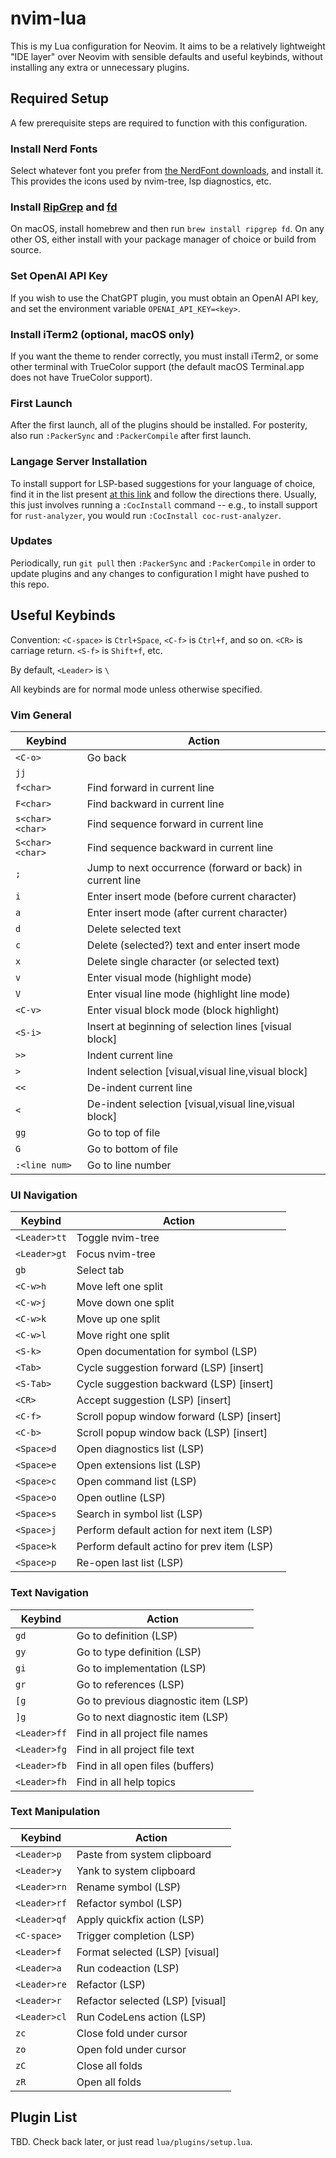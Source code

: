 # nvim-lua

This is my Lua configuration for Neovim. It aims to be a relatively lightweight
"IDE layer" over Neovim with sensible defaults and useful keybinds, without
installing any extra or unnecessary plugins.


## Required Setup

A few prerequisite steps are required to function with this configuration. 


### Install Nerd Fonts

Select whatever font you prefer from [the NerdFont
downloads](https://www.nerdfonts.com/font-downloads), and install it. This
provides the icons used by nvim-tree, lsp diagnostics, etc.


### Install [RipGrep](https://github.com/BurntSushi/ripgrep) and [fd](https://github.com/sharkdp/fd)

On macOS, install homebrew and then run `brew install ripgrep fd`. On any other
OS, either install with your package manager of choice or build from source.


### Set OpenAI API Key

If you wish to use the ChatGPT plugin, you must obtain an OpenAI API key, and
set the environment variable `OPENAI_API_KEY=<key>`.


### Install iTerm2 (optional, macOS only)

If you want the theme to render correctly, you must install iTerm2, or some
other terminal with TrueColor support (the default macOS Terminal.app does not
have TrueColor support).


### First Launch

After the first launch, all of the plugins should be installed. For posterity,
also run `:PackerSync` and `:PackerCompile` after first launch.


### Langage Server Installation

To install support for LSP-based suggestions for your language of choice, find
it in the list present [at this
link](https://github.com/neoclide/coc.nvim/wiki/Language-servers) and follow the
directions there. Usually, this just involves running a `:CocInstall` command --
e.g., to install support for `rust-analyzer`, you would run `:CocInstall
coc-rust-analyzer`.


### Updates

Periodically, run `git pull` then `:PackerSync` and `:PackerCompile` in order
to update plugins and any changes to configuration I might have pushed to this repo.


## Useful Keybinds

Convention: `<C-space>` is `Ctrl+Space`, `<C-f>` is `Ctrl+f`, and so on. `<CR>`
is carriage return. `<S-f>` is `Shift+f`, etc.

By default, `<Leader>` is `\`

All keybinds are for normal mode unless otherwise specified.


### Vim General

| Keybind         | Action                                                    |
|-----------------|-----------------------------------------------------------|
| `<C-o>`         | Go back                                                   |
| `jj`            | <Esc>                                                     |
| `f<char>`       | Find <char> forward in current line                       |
| `F<char>`       | Find <char> backward in current line                      |
| `s<char><char>` | Find sequence <char><char> forward in current line        |
| `S<char><char>` | Find sequence <char><char> backward in current line       |
| `;`             | Jump to next occurrence (forward or back) in current line |
| `i`             | Enter insert mode (before current character)              |
| `a`             | Enter insert mode (after current character)               |
| `d`             | Delete selected text                                      |
| `c`             | Delete (selected?) text and enter insert mode             |
| `x`             | Delete single character (or selected text)                |
| `v`             | Enter visual mode (highlight mode)                        |
| `V`             | Enter visual line mode (highlight line mode)              |
| `<C-v>`         | Enter visual block mode (block highlight)                 |
| `<S-i>`         | Insert at beginning of selection lines [visual block]     |
| `>>`            | Indent current line                                       |
| `>`             | Indent selection [visual,visual line,visual block]        |
| `<<`            | De-indent current line                                    |
| `<`             | De-indent selection [visual,visual line,visual block]     |
| `gg`            | Go to top of file                                         |
| `G`             | Go to bottom of file                                      |
| `:<line num>`   | Go to line number                                         |


### UI Navigation

| Keybind      | Action                                     |
|--------------|--------------------------------------------|
| `<Leader>tt` | Toggle nvim-tree                           |
| `<Leader>gt` | Focus nvim-tree                            |
| `gb`         | Select tab                                 |
| `<C-w>h`     | Move left one split                        |
| `<C-w>j`     | Move down one split                        |
| `<C-w>k`     | Move up one split                          |
| `<C-w>l`     | Move right one split                       |
| `<S-k>`      | Open documentation for symbol (LSP)        |
| `<Tab>`      | Cycle suggestion forward (LSP) [insert]    |
| `<S-Tab>`    | Cycle suggestion backward (LSP) [insert]   |
| `<CR>`       | Accept suggestion (LSP) [insert]           |
| `<C-f>`      | Scroll popup window forward (LSP) [insert] |
| `<C-b>`      | Scroll popup window back (LSP) [insert]    |
| `<Space>d`   | Open diagnostics list (LSP)                |
| `<Space>e`   | Open extensions list (LSP)                 |
| `<Space>c`   | Open command list (LSP)                    |
| `<Space>o`   | Open outline (LSP)                         |
| `<Space>s`   | Search in symbol list (LSP)                |
| `<Space>j`   | Perform default action for next item (LSP) |
| `<Space>k`   | Perform default actino for prev item (LSP) |
| `<Space>p`   | Re-open last list (LSP)                    |


### Text Navigation

| Keybind      | Action                               |
|--------------|--------------------------------------|
| `gd`         | Go to definition (LSP)               |
| `gy`         | Go to type definition (LSP)          |
| `gi`         | Go to implementation (LSP)           |
| `gr`         | Go to references (LSP)               |
| `[g`         | Go to previous diagnostic item (LSP) |
| `]g`         | Go to next diagnostic item (LSP)     |
| `<Leader>ff` | Find in all project file names      |
| `<Leader>fg` | Find in all project file text       |
| `<Leader>fb` | Find in all open files (buffers)    |
| `<Leader>fh` | Find in all help topics             |


### Text Manipulation

| Keybind      | Action                           |
|--------------|----------------------------------|
| `<Leader>p`  | Paste from system clipboard      |
| `<Leader>y`  | Yank to system clipboard         |
| `<Leader>rn` | Rename symbol (LSP)              |
| `<Leader>rf` | Refactor symbol (LSP)            |
| `<Leader>qf` | Apply quickfix action (LSP)      |
| `<C-space>`  | Trigger completion (LSP)         |
| `<Leader>f`  | Format selected (LSP) [visual]   |
| `<Leader>a`  | Run codeaction (LSP)             |
| `<Leader>re` | Refactor (LSP)                   |
| `<Leader>r`  | Refactor selected (LSP) [visual] |
| `<Leader>cl` | Run CodeLens action (LSP)        |
| `zc`         | Close fold under cursor          |
| `zo`         | Open fold under cursor           |
| `zC`         | Close all folds                  |
| `zR`         | Open all folds                   |


## Plugin List

TBD. Check back later, or just read `lua/plugins/setup.lua`.
